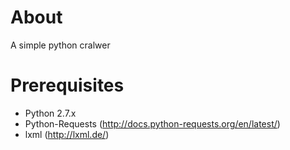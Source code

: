 # About
A simple python cralwer 

# Prerequisites
- Python 2.7.x
- Python-Requests (http://docs.python-requests.org/en/latest/)
- lxml (http://lxml.de/)

